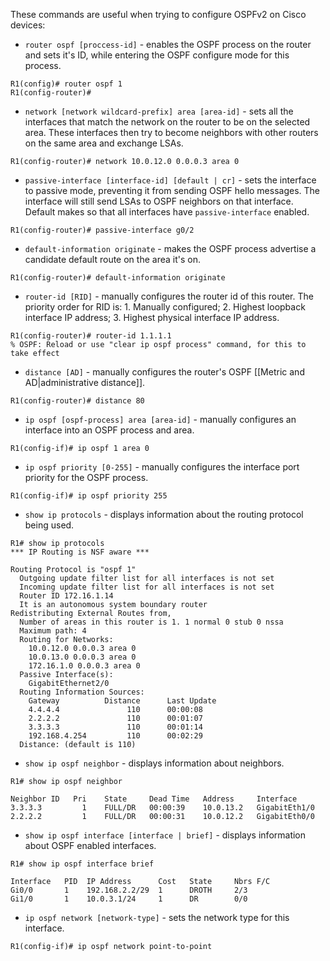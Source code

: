 These commands are useful when trying to configure OSPFv2 on Cisco devices:

- `router ospf [proccess-id]` - enables the OSPF process on the router and sets it's ID, while entering the OSPF configure mode for this process.
```IOS
R1(config)# router ospf 1
R1(config-router)#
```

- `network [network wildcard-prefix] area [area-id]` - sets all the interfaces that match the network on the router to be on the selected area. These interfaces then try to become neighbors with other routers on the same area and exchange LSAs.
```IOS
R1(config-router)# network 10.0.12.0 0.0.0.3 area 0
```

- `passive-interface [interface-id] [default | cr]` - sets the interface to passive mode, preventing it from sending OSPF hello messages. The interface will still send LSAs to OSPF neighbors on that interface. Default makes so that all interfaces have `passive-interface` enabled.
```IOS
R1(config-router)# passive-interface g0/2
```

- `default-information originate` - makes the OSPF process advertise a candidate default route on the area it's on.
```IOS
R1(config-router)# default-information originate
```

- `router-id [RID]` - manually configures the router id of this router. The priority order for RID is: 1. Manually configured; 2. Highest loopback interface IP address; 3. Highest physical interface IP address.
```IOS
R1(config-router)# router-id 1.1.1.1
% OSPF: Reload or use "clear ip ospf process" command, for this to take effect
```

- `distance [AD]` - manually configures the router's OSPF [[Metric and AD|administrative distance]].
```IOS
R1(config-router)# distance 80
```

- `ip ospf [ospf-process] area [area-id]` - manually configures an interface into an OSPF process and area.
```IOS
R1(config-if)# ip ospf 1 area 0
```

- `ip ospf priority [0-255]` - manually configures the interface port priority for the OSPF process.
```IOS
R1(config-if)# ip ospf priority 255
```

- `show ip protocols` - displays information about the routing protocol being used.
```IOS
R1# show ip protocols
*** IP Routing is NSF aware ***

Routing Protocol is "ospf 1"
  Outgoing update filter list for all interfaces is not set
  Incoming update filter list for all interfaces is not set
  Router ID 172.16.1.14
  It is an autonomous system boundary router
Redistributing External Routes from,
  Number of areas in this router is 1. 1 normal 0 stub 0 nssa
  Maximum path: 4
  Routing for Networks:
    10.0.12.0 0.0.0.3 area 0
    10.0.13.0 0.0.0.3 area 0
    172.16.1.0 0.0.0.3 area 0
  Passive Interface(s):
    GigabitEthernet2/0
  Routing Information Sources:
    Gateway          Distance      Last Update
    4.4.4.4               110      00:00:08
    2.2.2.2               110      00:01:07
    3.3.3.3               110      00:01:14
    192.168.4.254         110      00:02:29
  Distance: (default is 110)
```

- `show ip ospf neighbor` - displays information about neighbors.
```IOS
R1# show ip ospf neighbor

Neighbor ID   Pri    State     Dead Time   Address     Interface
3.3.3.3         1    FULL/DR   00:00:39    10.0.13.2   GigabitEth1/0
2.2.2.2         1    FULL/DR   00:00:31    10.0.12.2   GigabitEth0/0
```

- `show ip ospf interface [interface | brief]` - displays information about OSPF enabled interfaces.
```IOS
R1# show ip ospf interface brief

Interface   PID  IP Address      Cost   State     Nbrs F/C
Gi0/0       1    192.168.2.2/29  1      DROTH     2/3
Gi1/0       1    10.0.3.1/24     1      DR        0/0
```

- `ip ospf network [network-type]` - sets the network type for this interface.
```IOS
R1(config-if)# ip ospf network point-to-point
```

